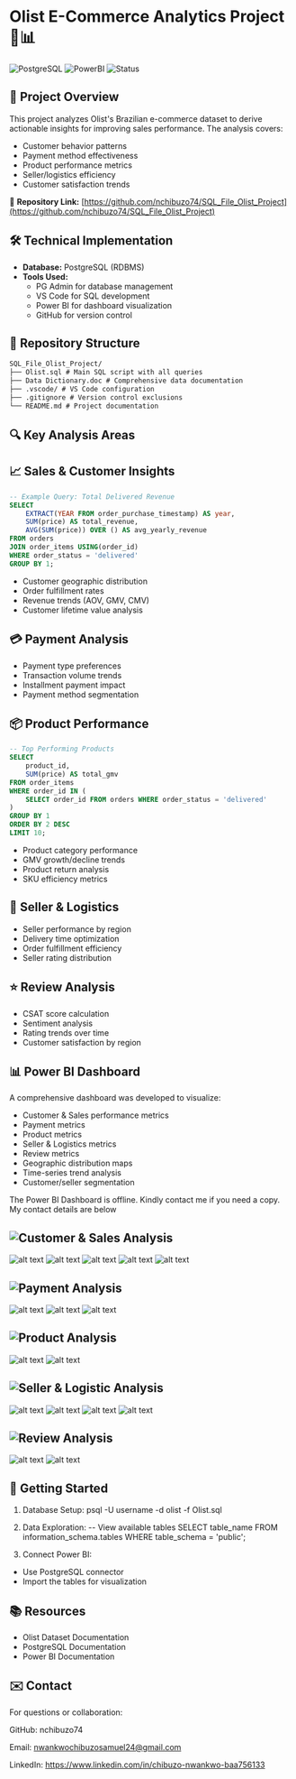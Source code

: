 # Olist E-Commerce Analytics Project 🛒📊

![PostgreSQL](https://img.shields.io/badge/PostgreSQL-13%2B-blue?logo=postgresql&logoColor=white)
![PowerBI](https://img.shields.io/badge/Visualization-Power_BI-yellow?logo=powerbi)
![Status](https://img.shields.io/badge/Status-Completed-success)

## 📌 Project Overview
This project analyzes Olist's Brazilian e-commerce dataset to derive actionable insights for improving sales performance. The analysis covers:
- Customer behavior patterns
- Payment method effectiveness
- Product performance metrics
- Seller/logistics efficiency
- Customer satisfaction trends

🔗 **Repository Link:** [https://github.com/nchibuzo74/SQL_File_Olist_Project](https://github.com/nchibuzo74/SQL_File_Olist_Project)

## 🛠️ Technical Implementation
- **Database:** PostgreSQL (RDBMS)
- **Tools Used:**
  - PG Admin for database management
  - VS Code for SQL development
  - Power BI for dashboard visualization
  - GitHub for version control

## 📂 Repository Structure
```markdown
SQL_File_Olist_Project/
├── Olist.sql # Main SQL script with all queries
├── Data Dictionary.doc # Comprehensive data documentation
├── .vscode/ # VS Code configuration
├── .gitignore # Version control exclusions
└── README.md # Project documentation
```

## 🔍 Key Analysis Areas


## 📈 Sales & Customer Insights

```sql
-- Example Query: Total Delivered Revenue
SELECT 
    EXTRACT(YEAR FROM order_purchase_timestamp) AS year,
    SUM(price) AS total_revenue,
    AVG(SUM(price)) OVER () AS avg_yearly_revenue
FROM orders
JOIN order_items USING(order_id)
WHERE order_status = 'delivered'
GROUP BY 1;
```

- Customer geographic distribution
- Order fulfillment rates
- Revenue trends (AOV, GMV, CMV)
- Customer lifetime value analysis

## 💳 Payment Analysis
- Payment type preferences
- Transaction volume trends
- Installment payment impact
- Payment method segmentation

## 📦 Product Performance

```sql
-- Top Performing Products
SELECT 
    product_id,
    SUM(price) AS total_gmv
FROM order_items
WHERE order_id IN (
    SELECT order_id FROM orders WHERE order_status = 'delivered'
)
GROUP BY 1
ORDER BY 2 DESC
LIMIT 10;
```

- Product category performance
- GMV growth/decline trends
- Product return analysis
- SKU efficiency metrics

## 🚚 Seller & Logistics
- Seller performance by region
- Delivery time optimization
- Order fulfillment efficiency
- Seller rating distribution

## ⭐ Review Analysis
- CSAT score calculation
- Sentiment analysis
- Rating trends over time
- Customer satisfaction by region

## 📊 Power BI Dashboard
A comprehensive dashboard was developed to visualize:
- Customer & Sales performance metrics
- Payment metrics
- Product metrics
- Seller & Logistics metrics
- Review metrics
- Geographic distribution maps
- Time-series trend analysis
- Customer/seller segmentation

The Power BI Dashboard is offline. Kindly contact me if you need a copy. My contact details are below

## ![Customer & Sales Analysis](https://img.shields.io/badge/Customer_Sales_Analysis-FF6B00?style=for-the-badge&logo=google-analytics&logoColor=white)
![alt text](image.png)
![alt text](image-1.png)
![alt text](image-2.png)
![alt text](image-3.png)
![alt text](image-4.png)


## ![Payment Analysis](https://img.shields.io/badge/Payment_Analysis-FF6B00?style=for-the-badge&logo=google-analytics&logoColor=white)
![alt text](image-5.png)
![alt text](image-6.png)
![alt text](image-7.png)


## ![Product Analysis](https://img.shields.io/badge/Product_Analysis-FF6B00?style=for-the-badge&logo=google-analytics&logoColor=white)
![alt text](image-8.png)
![alt text](image-9.png)


## ![Seller & Logistic Analysis](https://img.shields.io/badge/Seller_Logistic_Analysis-FF6B00?style=for-the-badge&logo=google-analytics&logoColor=white)
![alt text](image-10.png)
![alt text](image-11.png)
![alt text](image-12.png)
![alt text](image-13.png)


## ![Review Analysis](https://img.shields.io/badge/Review_Analysis-FF6B00?style=for-the-badge&logo=google-analytics&logoColor=white)
![alt text](image-14.png)
![alt text](image-15.png)


## 🚀 Getting Started
1. Database Setup:
psql -U username -d olist -f Olist.sql

2. Data Exploration:
-- View available tables
SELECT table_name 
FROM information_schema.tables
WHERE table_schema = 'public';

3. Connect Power BI:
- Use PostgreSQL connector
- Import the tables for visualization


## 📚 Resources
- Olist Dataset Documentation
- PostgreSQL Documentation
- Power BI Documentation

## ✉️ Contact
For questions or collaboration:

GitHub: nchibuzo74

Email: nwankwochibuzosamuel24@gmail.com

LinkedIn: https://www.linkedin.com/in/chibuzo-nwankwo-baa756133
